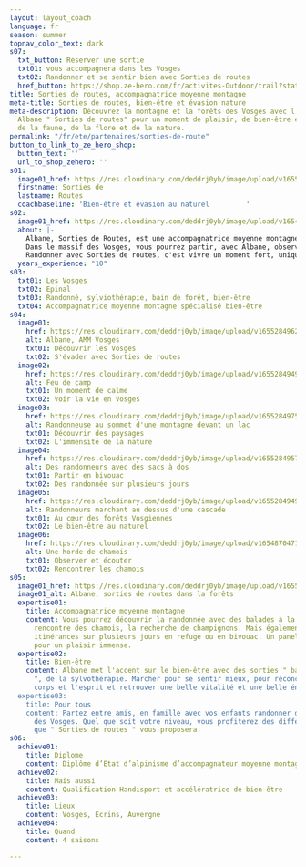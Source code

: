 ```yaml
---
layout: layout_coach
language: fr
season: summer
topnav_color_text: dark
s07:
  txt_button: Réserver une sortie
  txt01: vous accompagnera dans les Vosges
  txt02: Randonner et se sentir bien avec Sorties de routes
  href_button: https://shop.ze-hero.com/fr/activites-Outdoor/trail?station=Vosges&calessonstype=all&catypegenderlistsummer=all&calessonsactivitytype=Randonn%C3%A9e&start-date=#
title: Sorties de routes, accompagnatrice moyenne montagne
meta-title: Sorties de routes, bien-être et évasion nature
meta-description: Découvrez la montagne et la forêts des Vosges avec l'accompagnatrice
  Albane " Sorties de routes" pour un moment de plaisir, de bien-être et de découverte
  de la faune, de la flore et de la nature.
permalink: "/fr/ete/partenaires/sorties-de-route"
button_to_link_to_ze_hero_shop:
  button_text: ''
  url_to_shop_zehero: ''
s01:
  image01_href: https://res.cloudinary.com/deddrj0yb/image/upload/v1655284962/website/Partenaires/Sorties%20de%20route/279043468_8147647781927301_8040385853317953313_n.jpg
  firstname: Sorties de
  lastname: Routes
  coachbaseline: 'Bien-être et évasion au naturel         '
s02:
  image01_href: https://res.cloudinary.com/deddrj0yb/image/upload/v1654858057/website/Partenaires/Sorties%20de%20route/sorties-de-routes.png
  about: |-
    Albane, Sorties de Routes, est une accompagnatrice moyenne montagne situé dans les Vosges. Passionnée par la nature, la forêt, la montagne la faune et la flore, elle vous accompagne dans son univers. Aujourd'hui, son activité est ciblée d'avantage sur le bien-être par rapport à notre rapport au corps. Elle offre une conception nouvelle dans l'approche de la randonnée en montagne et en forêt. Elle privilégiera votre rythme, votre bien-être lors des randonnées, vous fera découvrir sa faune et sa flore, vous fera prendre le temps d'écouter le silence, de respirer au cœur des arbres. En plus des randonnées, elle propose des séances de développement personnel.  La nature et l'évasion pour réconcilier le corps et l'esprit.
    Dans le massif des Vosges, vous pourrez partir, avec Albane, observer les chamois, bivouaquer et manger au coin d'un feu de camp avec vos enfants. Partez randonner, découvrir également la sylvothérapie et bien d'autre sortie bien-être.
    Randonner avec Sorties de routes, c'est vivre un moment fort, unique, où l'instant présent sera riche en émotion.
  years_experience: "10"
s03:
  txt01: Les Vosges
  txt02: Epinal
  txt03: Randonné, sylviothérapie, bain de forêt, bien-être
  txt04: Accompagnatrice moyenne montagne spécialisé bien-être
s04:
  image01:
    href: https://res.cloudinary.com/deddrj0yb/image/upload/v1655284962/website/Partenaires/Sorties%20de%20route/279043468_8147647781927301_8040385853317953313_n.jpg
    alt: Albane, AMM Vosges
    txt01: Découvrir les Vosges
    txt02: S'évader avec Sorties de routes
  image02:
    href: https://res.cloudinary.com/deddrj0yb/image/upload/v1655284949/website/Partenaires/Sorties%20de%20route/109115235_4768328773192569_5395008088854614660_n.jpg
    alt: Feu de camp
    txt01: Un moment de calme
    txt02: Voir la vie en Vosges
  image03:
    href: https://res.cloudinary.com/deddrj0yb/image/upload/v1655284975/website/Partenaires/Sorties%20de%20route/283800853_8295101777181900_3764460942632496887_n.jpg
    alt: Randonneuse au sommet d'une montagne devant un lac
    txt01: Découvrir des paysages
    txt02: L'immensité de la nature
  image04:
    href: https://res.cloudinary.com/deddrj0yb/image/upload/v1655284957/website/Partenaires/Sorties%20de%20route/186522489_6251778374847594_2558066026453142546_n.jpg
    alt: Des randonneurs avec des sacs à dos
    txt01: Partir en bivouac
    txt02: Des randonnée sur plusieurs jours
  image05:
    href: https://res.cloudinary.com/deddrj0yb/image/upload/v1655284949/website/Partenaires/Sorties%20de%20route/101063924_4563986853626763_4727020776681635840_n.jpg
    alt: Randonneurs marchant au dessus d'une cascade
    txt01: Au cœur des forêts Vosgiennes
    txt02: Le bien-être au naturel
  image06:
    href: https://res.cloudinary.com/deddrj0yb/image/upload/v1654870471/website/Partenaires/Sorties%20de%20route/fabien-martin-fnpdR-warXQ-unsplash.jpg
    alt: Une horde de chamois
    txt01: Observer et écouter
    txt02: Rencontrer les chamois
s05:
  image01_href: https://res.cloudinary.com/deddrj0yb/image/upload/v1655286604/website/Partenaires/Sorties%20de%20route/albane-accompagnatrice-hautes-vosges.jpeg.webp
  image01_alt: Albane, sorties de routes dans la forêts
  expertise01:
    title: Accompagnatrice moyenne montagne
    content: Vous pourrez découvrir la randonnée avec des balades à la journée, la
      rencontre des chamois, la recherche de champignons. Mais également partir en
      itinérances sur plusieurs jours en refuge ou en bivouac. Un panel d'activité
      pour un plaisir immense.
  expertise02:
    title: Bien-être
    content: Albane met l'accent sur le bien-être avec des sorties " bain de forêt
      ", de la sylvothérapie. Marcher pour se sentir mieux, pour réconcilier votre
      corps et l'esprit et retrouver une belle vitalité et une belle énergie.
  expertise03:
    title: Pour tous
    content: Partez entre amis, en famille avec vos enfants randonner dans les montagnes
      des Vosges. Quel que soit votre niveau, vous profiterez des différentes sorties
      que " Sorties de routes " vous proposera.
s06:
  achieve01:
    title: Diplome
    content: Diplôme d’Etat d’alpinisme d’accompagnateur moyenne montagne
  achieve02:
    title: Mais aussi
    content: Qualification Handisport et accélératrice de bien-être
  achieve03:
    title: Lieux
    content: Vosges, Ecrins, Auvergne
  achieve04:
    title: Quand
    content: 4 saisons

---
```

